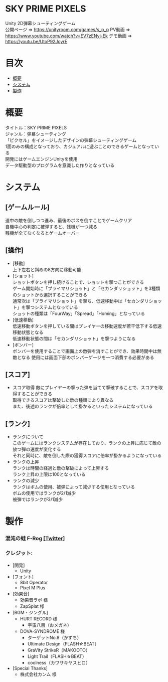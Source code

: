 # SKY PRIME PIXELS
Unity 2D弾幕シューティングゲーム  
公開ページ => https://unityroom.com/games/s_p_p
PV動画 => https://www.youtube.com/watch?v=EV7zENyj-Ek
デモ動画 => https://youtu.be/UtoP92JoyrE

# 目次
* [概要](#概要)
* [システム](#システム)
* [製作](#製作)

# 概要
タイトル：SKY PRIME PIXELS  
ジャンル：弾幕シューティング  
「ピクセル」をイメージしたデザインの弾幕シューティングゲーム  
1面のみの構成となっており、カジュアルに遊ぶことのできるゲームとなっている  
開発にはゲームエンジンUnityを使用  
データ駆動型のプログラムを意識した作りとなっている


# システム
## [ゲームルール]
道中の敵を倒しつつ進み、最後のボスを倒すことでゲームクリア  
自機中心の判定に被弾すると、残機が一つ減る  
残機が全てなくなるとゲームオーバー

## [操作]
* [移動]  
上下左右と斜めの8方向に移動可能  
* [ショット]  
ショットボタンを押し続けることで、ショットを撃つことができる  
ゲーム開始時に「プライマリショット」と「セカンダリショット」を3種類のショットから選択することができる  
通常次は「プライマリショット」を撃ち、低速移動中は「セカンダリショット」を撃つシステムとなっている  
ショットの種類は「FourWay」「Spread」「Homing」となっている  
* [低速移動]  
低速移動ボタンを押している間はプレイヤーの移動速度が若干低下する低速移動状態となる  
低速移動状態の間は「セカンダリショット」を撃つようになる
* [ボンバー]  
ボンバーを使用することで画面上の敵弾を消すことができ、効果時間中は無敵となる
使用には画面下部のボンバーゲージを一つ消費する必要がある  

## [スコア]
* スコア取得
敵にプレイヤーの撃った弾を当てて撃破することで、スコアを取得することができる  
取得できるスコアは撃破した敵の種類により異なる  
また、後述のランクが倍率として掛かるといったシステムになっている

## [ランク]
* ランクについて  
このゲームにはランクシステムが存在しており、ランクの上昇に応じて敵の放つ弾の速度が変化する  
それと同時に、敵を倒した際の獲得スコアに倍率が掛かるようになっている
* ランクの上昇  
ランクは時間の経過と敵の撃破によって上昇する  
ランク上昇の上限は100となっている
* ランクの減少  
ランクはボムの使用、被弾によって減少する使用となっている  
ボムの使用ではランクが2/1減少  
被弾ではランクが3/1減少


# 製作
### 混沌の蛙 F-Rog [[Twitter]](https://twitter.com/CF_Frog)  
### クレジット:
* [開発]
    * Unity
* [フォント]
    * 8bit Operator
    * Pixel M Plus
* [効果音]
    * 効果音ラボ 様
    * ZapSplat 様
* [BGM・ジングル]
    * HURT RECORD 様
        * 宇宙八目（おメガネ）
    * DOVA-SYNDROME 様
        * ターゲットNo.8（かずち）
        * Ultimate Design（FLASH☆BEAT）
        * GraVity StrikeR（MAKOOTO）
        * Light Trail（FLASH☆BEAT）
        * coolness（カワサキヤスヒロ）
* [Special Thanks]
    * 株式会社カンム 様
